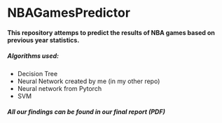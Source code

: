 # NBAGamesPredictor
#### This repository attemps to predict the results of NBA games based on previous year statistics.
##### Algorithms used: 
* Decision Tree
* Neural Network created by me (in my other repo)
* Neural network from Pytorch
* SVM
##### All our findings can be found in our final report (PDF)
